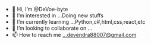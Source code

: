- 👋 Hi, I’m @DeVoe-byte
- 👀 I’m interested in ...Doing new stuffs
- 🌱 I’m currently learning ...Python,c#,html,css,react,etc
- 💞️ I’m looking to collaborate on ...
- 📫 How to reach me ...devendra88007@gmail.com

<!---
DeVoe-byte/DeVoe-byte is a ✨ special ✨ repository because its `README.md` (this file) appears on your GitHub profile.
You can click the Preview link to take a look at your changes.
--->
